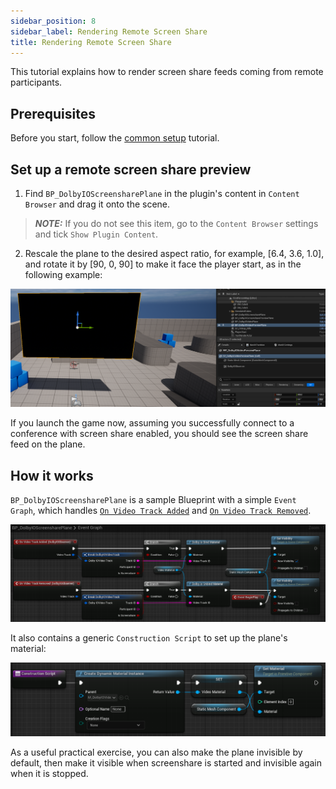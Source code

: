 ```yaml
---
sidebar_position: 8
sidebar_label: Rendering Remote Screen Share
title: Rendering Remote Screen Share
---
```


This tutorial explains how to render screen share feeds coming from remote participants.

## Prerequisites

Before you start, follow the [common setup](common-setup) tutorial.

## Set up a remote screen share preview

1. Find `BP_DolbyIOScreensharePlane` in the plugin's content in `Content Browser` and drag it onto the scene.

> **_NOTE:_** If you do not see this item, go to the `Content Browser` settings and tick `Show Plugin Content`.

2. Rescale the plane to the desired aspect ratio, for example, [6.4, 3.6, 1.0], and rotate it by [90, 0, 90] to make it face the player start, as in the following example:

![](../../static/img/video-plane-result.png)

If you launch the game now, assuming you successfully connect to a conference with screen share enabled, you should see the screen share feed on the plane.

## How it works

`BP_DolbyIOScreensharePlane` is a sample Blueprint with a simple `Event Graph`, which handles [`On Video Track Added`](../blueprints/Events/on-video-track-added) and [`On Video Track Removed`](../blueprints/Events/on-video-track-removed).

![](../../static/img/remote-screenshare-eg.png)

It also contains a generic `Construction Script` to set up the plane's material:

![](../../static/img/video-plane-cs.png)

As a useful practical exercise, you can also make the plane invisible by default, then make it visible when screenshare is started and invisible again when it is stopped.
